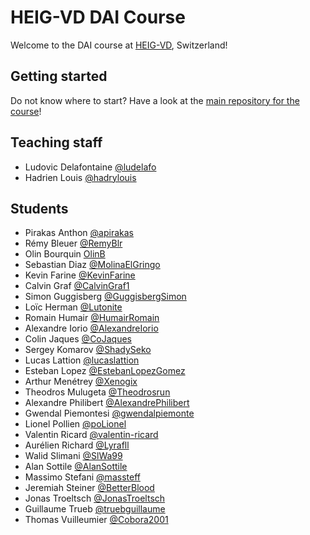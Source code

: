 # HEIG-VD DAI Course

Welcome to the DAI course at [HEIG-VD](https://heig-vd.ch), Switzerland!

## Getting started

Do not know where to start? Have a look at the
[main repository for the course](https://github.com/heig-vd-dai-course/heig-vd-dai-course)!

## Teaching staff

<!--
Please add your name in the list in alphabetical order (by last name) in this format:
First name Last name [@GitHub username](https://github.com/USERNAME)
-->

- Ludovic Delafontaine [@ludelafo](https://github.com/ludelafo/)
- Hadrien Louis [@hadrylouis](https://github.com/hadrylouis)

## Students

<!--
Please add your name in the list in alphabetical order (by last name) in this format:
First name Last name [@GitHub username](https://github.com/USERNAME)
-->

- Pirakas Anthon [@apirakas](https://github.com/apirakas)
- Rémy Bleuer [@RemyBlr](https://github.com/RemyBlr)
- Olin Bourquin [OlinB](https://github.com/OlinB)
- Sebastian Diaz [@MolinaElGringo](https://github.com/MolinaElGringo)
- Kevin Farine [@KevinFarine](https://github.com/KevinFarine)
- Calvin Graf [@CalvinGraf1](https://github.com/CalvinGraf1)
- Simon Guggisberg [@GuggisbergSimon](https://github.com/GuggisbergSimon/)
- Loïc Herman [@Lutonite](https://github.com/Lutonite)
- Romain Humair [@HumairRomain](https://github.com/HumairRomain)
- Alexandre Iorio [@AlexandreIorio](https://github.com/AlexandreIorio)
- Colin Jaques [@CoJaques](https://github.com/CoJaques)
- Sergey Komarov [@ShadySeko](https://github.com/ShadySeko)
- Lucas Lattion [@lucaslattion](https://github.com/lucaslattion)
- Esteban Lopez [@EstebanLopezGomez](https://github.com/EstebanLopezGomez)
- Arthur Menétrey [@Xenogix](https://github.com/Xenogix)
- Theodros Mulugeta [@Theodrosrun](https://github.com/Theodrosrun)
- Alexandre Philibert [@AlexandrePhilibert](https://github.com/AlexandrePhilibert)
- Gwendal Piemontesi [@gwendalpiemonte](https://github.com/gwendalpiemonte)
- Lionel Pollien [@poLionel](https://github.com/poLionel)
- Valentin Ricard [@valentin-ricard](https://github-com/valentin-ricard)
- Aurélien Richard [@Lyrafll](https://github.com/Lyrafll)
- Walid Slimani [@SlWa99](https://github.com/SlWa99)
- Alan Sottile [@AlanSottile](https://github.com/AlanSottile)
- Massimo Stefani [@massteff](https://github.com/massteff/)
- Jeremiah Steiner [@BetterBlood](https://github.com/BetterBlood)
- Jonas Troeltsch [@JonasTroeltsch](https://github.com/JonasTroeltsch)
- Guillaume Trueb [@truebguillaume](https://github.com/truebguillaume)
- Thomas Vuilleumier [@Cobora2001](https://github.com/Cobora2001)
